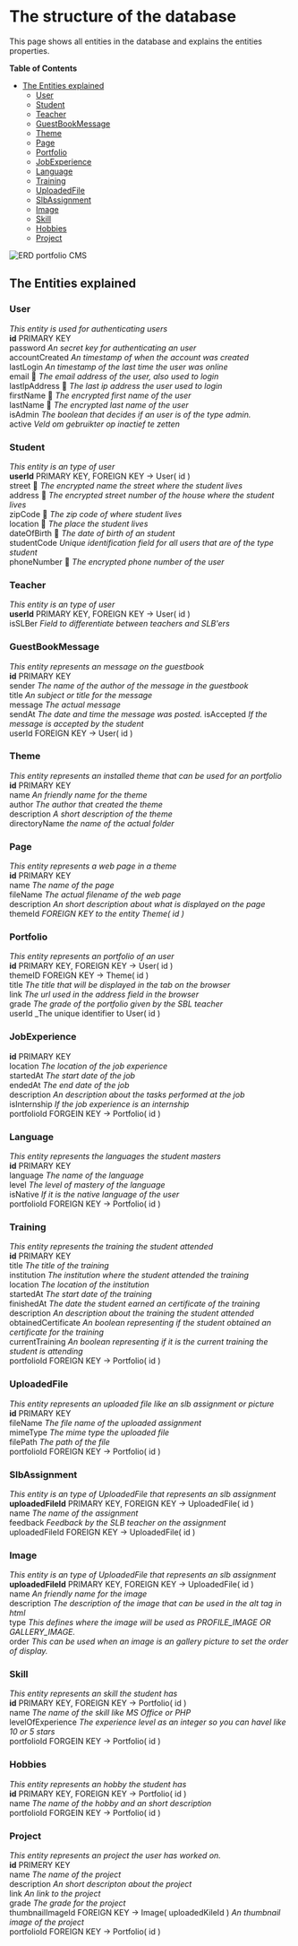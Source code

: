 # The structure of the database
This page shows all entities in the database and explains the entities properties.
<!-- START doctoc generated TOC please keep comment here to allow auto update -->
<!-- DON'T EDIT THIS SECTION, INSTEAD RE-RUN doctoc TO UPDATE -->
**Table of Contents**

- [The Entities explained](#the-entities-explained)
  - [User](#user)
  - [Student](#student)
  - [Teacher](#teacher)
  - [GuestBookMessage](#guestbookmessage)
  - [Theme](#theme)
  - [Page](#page)
  - [Portfolio](#portfolio)
  - [JobExperience](#jobexperience)
  - [Language](#language)
  - [Training](#training)
  - [UploadedFile](#uploadedfile)
  - [SlbAssignment](#slbassignment)
  - [Image](#image)
  - [Skill](#skill)
  - [Hobbies](#hobbies)
  - [Project](#project)

<!-- END doctoc generated TOC please keep comment here to allow auto update -->


![ERD portfolio CMS](https://github.com/stenden-INF1B/PortfolioCMS/blob/master/documentation/ERD/ERD_DigitalPortfolio_24-12-2016.png "ERD Digital portfolio")

## The Entities explained

### User 
_This entity is used for authenticating users_ <br>
**id** PRIMARY KEY<br>
password _An secret key for authenticating an user_<br>
accountCreated _An timestamp of when the account was created_<br>
lastLogin _An timestamp of the last time the user was online_<br>
email :closed_lock_with_key: _The email address of the user, also used to login_<br>
lastIpAddress :closed_lock_with_key: _The last ip address the user used to login_<br>
firstName :closed_lock_with_key: _The encrypted first name of the user_<br>
lastName :closed_lock_with_key: _The encrypted last name of the user_<br>
isAdmin _The boolean that decides if an user is of the type admin._<br>
active _Veld om gebruikter op inactief te zetten_<br>

### Student 
_This entity is an type of user_<br>
**userId** PRIMARY KEY, FOREIGN KEY -> User( id )<br>
street :closed_lock_with_key: _The encrypted name the street where the student lives_<br>
address :closed_lock_with_key: _The encrypted street number of the house where the student lives_<br>
zipCode :closed_lock_with_key: _The zip code of where student lives_<br>
location :closed_lock_with_key: _The place the student lives_<br>
dateOfBirth :closed_lock_with_key: _The date of birth of an student_<br>
studentCode _Unique identification field for all users that are of the type student_<br>
phoneNumber :closed_lock_with_key: _The encrypted phone number of the user_<br>

### Teacher 
_This entity is an type of user_<br>
**userId** PRIMARY KEY, FOREIGN KEY -> User( id )<br>
isSLBer _Field to differentiate between teachers and SLB'ers_ <br>

### GuestBookMessage 
_This entity represents an message on the guestbook_<br>
**id** PRIMARY KEY<br>
sender _The name of the author of the message in the guestbook_<br>
title _An subject or title for the message_<br>
message _The actual message_<br>
sendAt _The date and time the message was posted._
isAccepted _If the message is accepted by the student_ <br>
userId FOREIGN KEY -> User( id )<br>

### Theme 
_This entity represents an installed theme that can be used for an portfolio_<br>
**id** PRIMARY KEY<br>
name _An friendly name for the theme_<br>
author _The author that created the theme_<br>
description _A short description of the theme_<br>
directoryName _the name of the actual folder_<br>

### Page
_This entity represents a web page in a theme_<br>
**id** PRIMARY KEY<br>
name _The name of the page_<br>
fileName _The actual filename of the web page_<br>
description _An short description about what is displayed on the page_<br>
themeId _FOREIGN KEY to the entity Theme( id )_ <br>

### Portfolio 
_This entity represents an portfolio of an user_<br>
**id** PRIMARY KEY, FOREIGN KEY -> User( id )<br>
themeID FOREIGN KEY -> Theme( id ) <br>
title _The title that will be displayed in the tab on the browser_<br>
link _The url used in the address field in the browser_<br>
grade _The grade of the portfolio given by the SBL teacher_<br>
userId _The unique identifier to User( id )<br>

### JobExperience
**id** PRIMARY KEY<br>
location _The location of the job experience_<br>
startedAt _The start date of the job_<br>
endedAt _The end date of the job_<br>
description _An description about the tasks performed at the job_<br>
isInternship _If the job experience is an internship_<br>
portfolioId FORGEIN KEY -> Portfolio( id )<br>

### Language
_This entity represents the languages the student masters_<br>
**id** PRIMARY KEY<br>
language _The name of the language_<br>
level _The level of mastery of the language_<br>
isNative _If it is the native language of the user_<br>
portfolioId FOREIGN KEY -> Portfolio( id )<br>

### Training
_This entity represents the training the student attended_<br>
**id** PRIMARY KEY<br>
title _The title of the training_<br>
institution _The institution where the student attended the training_<br>
location _The location of the institution_<br>
startedAt _The start date of the training_<br>
finishedAt _The date the student earned an certificate of the training_<br>
description _An description about the training the student attended_<br>
obtainedCertificate _An boolean representing if the student obtained an certificate for the training_<br>
currentTraining _An boolean representing if it is the current training the student is attending_<br>
portfolioId FOREIGN KEY -> Portfolio( id )<br>

### UploadedFile
_This entity represents an uploaded file like an slb assignment or picture_<br>
**id** PRIMARY KEY<br>
fileName _The file name of the uploaded assignment_<br>
mimeType _The mime type the uploaded file_<br>
filePath _The path of the file_<br>
portfolioId FOREIGN KEY -> Portfolio( id )<br>

### SlbAssignment
_This entity is an type of UploadedFile that represents an slb assignment_<br>
**uploadedFileId** PRIMARY KEY, FOREIGN KEY -> UploadedFile( id )<br>
name _The name of the assignment_<br>
feedback _Feedback by the SLB teacher on the assignment_<br>
uploadedFileId FOREIGN KEY -> UploadedFile( id )<br>

### Image
_This entity is an type of UploadedFile that represents an slb assignment_<br>
**uploadedFileId** PRIMARY KEY, FOREIGN KEY -> UploadedFile( id )<br>
name _An friendly name for the image_<br>
description _The description of the image that can be used in the alt tag in html_ <br>
type _This defines where the image will be used as PROFILE_IMAGE OR GALLERY_IMAGE._<br>
order _This can be used when an image is an gallery picture to set the order of display._<br>

### Skill
_This entity represents an skill the student has_<br>
**id** PRIMARY KEY, FOREIGN KEY -> Portfolio( id )<br>
name _The name of the skill like MS Office or PHP_<br>
levelOfExperience _The experience level as an integer so you can havel like 10 or 5 stars_<br>
portfolioId FORGEIN KEY -> Portfolio( id )<br>

### Hobbies
_This entity represents an hobby the student has_<br>
**id** PRIMARY KEY, FOREIGN KEY -> Portfolio( id )<br>
name _The name of the hobby and an short description_<br>
portfolioId FORGEIN KEY -> Portfolio( id )<br>

### Project
_This entity represents an project the user has worked on._<br>
**id** PRIMERY KEY<br>
name _The name of the project_<br>
description _An short descripton about the project_<br>
link _An link to the project_<br>
grade _The grade for the project_<br>
thumbnailImageId FOREIGN KEY -> Image( uploadedKileId ) _An thumbnail image of the project_<br>
portfolioId FOREIGN KEY -> Portfolio( id ) <br>
 